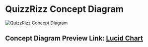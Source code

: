 # QuizzRizz Concept Diagram

![QuizzRizz Concept Diagram](https://drive.google.com/uc?id=1obk_4qyyjnEdilmfbXjMkauJ-Z7qd7VQ)

## Concept Diagram Preview Link: [Lucid Chart](https://lucid.app/lucidchart/144fd142-0b8d-4fcb-94b9-7694a37164f1/edit?viewport_loc=390%2C-1149%2C2901%2C1330%2C0_0&invitationId=inv_7d6d0b26-9b8a-4832-9e90-b4eb3a14cdcc)

